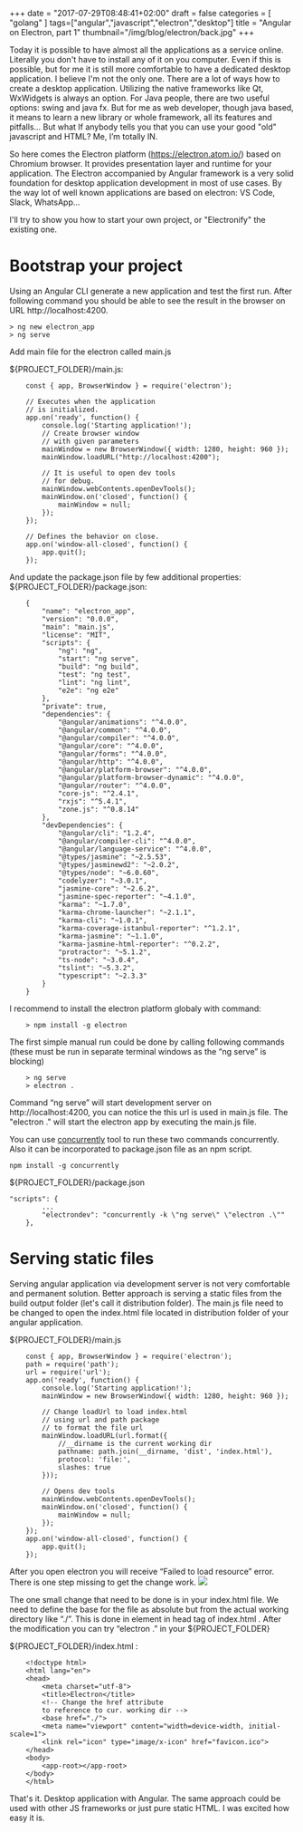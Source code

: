 +++
date = "2017-07-29T08:48:41+02:00"
draft = false
categories = [ "golang"
]
tags=["angular","javascript","electron","desktop"]
title = "Angular on Electron, part 1"
thumbnail="/img/blog/electron/back.jpg"
+++

Today it is possible to have almost all the applications as a service online. Literally you don't have to install any of it on you computer. Even if this is possible, but for me it is still more comfortable to have a dedicated desktop application. I believe I'm not the only one. There are a lot of ways how to create a desktop application. Utilizing the native frameworks like Qt, WxWidgets is always an option. For Java people, there are two useful options: swing and java fx. 
But for me as web developer, though java based, it means to learn a new library or whole framework, all its features and pitfalls... But what If anybody tells you that you can use your good "old" javascript and HTML? Me, I’m totally IN.

So here comes the Electron platform (https://electron.atom.io/) based on Chromium browser. It provides presentation layer and runtime for your application.
The Electron accompanied by Angular framework is a very solid foundation for desktop application development in most of use cases. By the way lot of well known applications are based on electron: VS Code, Slack, WhatsApp...

I'll try to show you how to start your own project, or "Electronify" the existing one.

# Bootstrap your project

Using an Angular CLI generate a new application and test the first run. After following command you should be able to see the result in the browser on URL http://localhost:4200.

    > ng new electron_app
    > ng serve

Add main file for the electron called main.js

${PROJECT_FOLDER}/main.js:
```
    const { app, BrowserWindow } = require('electron');
    
    // Executes when the application 
    // is initialized.
    app.on('ready', function() {
        console.log('Starting application!');
        // Create browser window 
        // with given parameters
        mainWindow = new BrowserWindow({ width: 1280, height: 960 });
        mainWindow.loadURL("http://localhost:4200");
    
        // It is useful to open dev tools
        // for debug.
        mainWindow.webContents.openDevTools();
        mainWindow.on('closed', function() {
            mainWindow = null;
        });
    });
    
    // Defines the behavior on close.
    app.on('window-all-closed', function() {
        app.quit();
    });
```

And update the package.json file by few additional properties:
${PROJECT_FOLDER}/package.json:

```
    {
        "name": "electron_app",
        "version": "0.0.0",
        "main": "main.js",
        "license": "MIT",
        "scripts": {
            "ng": "ng",
            "start": "ng serve",
            "build": "ng build",
            "test": "ng test",
            "lint": "ng lint",
            "e2e": "ng e2e"
        },
        "private": true,
        "dependencies": {
            "@angular/animations": "^4.0.0",
            "@angular/common": "^4.0.0",
            "@angular/compiler": "^4.0.0",
            "@angular/core": "^4.0.0",
            "@angular/forms": "^4.0.0",
            "@angular/http": "^4.0.0",
            "@angular/platform-browser": "^4.0.0",
            "@angular/platform-browser-dynamic": "^4.0.0",
            "@angular/router": "^4.0.0",
            "core-js": "^2.4.1",
            "rxjs": "^5.4.1",
            "zone.js": "^0.8.14"
        },
        "devDependencies": {
            "@angular/cli": "1.2.4",
            "@angular/compiler-cli": "^4.0.0",
            "@angular/language-service": "^4.0.0",
            "@types/jasmine": "~2.5.53",
            "@types/jasminewd2": "~2.0.2",
            "@types/node": "~6.0.60",
            "codelyzer": "~3.0.1",
            "jasmine-core": "~2.6.2",
            "jasmine-spec-reporter": "~4.1.0",
            "karma": "~1.7.0",
            "karma-chrome-launcher": "~2.1.1",
            "karma-cli": "~1.0.1",
            "karma-coverage-istanbul-reporter": "^1.2.1",
            "karma-jasmine": "~1.1.0",
            "karma-jasmine-html-reporter": "^0.2.2",
            "protractor": "~5.1.2",
            "ts-node": "~3.0.4",
            "tslint": "~5.3.2",
            "typescript": "~2.3.3"
        }
    }
```

I recommend to install the electron platform globaly with command:

```
    > npm install -g electron
```

The first simple manual run could be done by calling following commands (these must be run in separate terminal windows as the “ng serve” is blocking)

```
    > ng serve
    > electron .
```

Command “ng serve” will start development server on http://localhost:4200, you can notice the this url is used in main.js file. The "electron ." will start the electron app by executing the main.js file.

 You can use [concurrently](https://www.npmjs.com/package/concurrently) tool to run these two commands concurrently. Also it can be incorporated to package.json file as an npm script.
```
npm install -g concurrently
```
${PROJECT_FOLDER}/package.json
```
"scripts": {
        ...
        "electrondev": "concurrently -k \"ng serve\" \"electron .\""
    },
```


# Serving static files

Serving angular application via development server is not very comfortable and permanent solution. Better approach is serving a static files from the build output folder (let's call it distribution folder). The main.js file need to be changed to open the index.html file located in distribution folder of your angular application.

${PROJECT_FOLDER}/main.js
```
    const { app, BrowserWindow } = require('electron');
    path = require('path');
    url = require('url');
    app.on('ready', function() {
        console.log('Starting application!');
        mainWindow = new BrowserWindow({ width: 1280, height: 960 });
        
        // Change loadUrl to load index.html
        // using url and path package 
        // to format the file url
        mainWindow.loadURL(url.format({
            //__dirname is the current working dir
            pathname: path.join(__dirname, 'dist', 'index.html'),
            protocol: 'file:',
            slashes: true
        }));
    
        // Opens dev tools
        mainWindow.webContents.openDevTools();
        mainWindow.on('closed', function() {
            mainWindow = null;
        });
    });
    app.on('window-all-closed', function() {
        app.quit();
    });
``` 
After you open electron you will receive “Failed to load resource” error.
There is one step missing to get the change work. 
<img src ="https://d2mxuefqeaa7sj.cloudfront.net/s_F68920300BC018EB3E1E88614B689BAD376E939D730AA4BF30888F46A4DF2F8A_1501387336733_image.png"/>


The one small change that need to be done is in your index.html file. We need to define the base for the file as absolute but from the actual working directory like “./”. This is done in <base> element in head tag of index.html . After the modification you can try “electron .” in your ${PROJECT_FOLDER}

${PROJECT_FOLDER}/index.html :

```
    <!doctype html>
    <html lang="en">
    <head>
        <meta charset="utf-8">
        <title>Electron</title>
        <!-- Change the href attribute 
        to reference to cur. working dir -->
        <base href="./">
        <meta name="viewport" content="width=device-width, initial-scale=1">
        <link rel="icon" type="image/x-icon" href="favicon.ico">
    </head>
    <body>
        <app-root></app-root>
    </body>
    </html>
```
That's it. Desktop application with Angular. The same approach could be used with other JS frameworks or just pure static HTML. I was excited how easy it is.